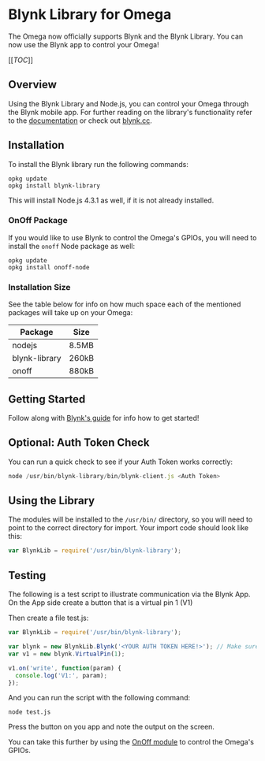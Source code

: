# Blynk Library for Omega

The Omega now officially supports Blynk and the Blynk Library. You can now use the Blynk app to control your Omega!

[[_TOC_]]


[//]: # (Overview)

## Overview

Using the Blynk Library and Node.js, you can control your Omega through the Blynk mobile app. For further reading on the library's functionality refer to the [documentation](https://www.npmjs.com/package/blynk-library) or check out [blynk.cc](blynk.cc).


[//]: # (Installation)

## Installation

To install the Blynk library run the following commands:

```
opkg update
opkg install blynk-library
```

This will install Node.js 4.3.1 as well, if it is not already installed. 

### OnOff Package

If you would like to use Blynk to control the Omega's GPIOs, you will need to install the `onoff` Node package as well:
```
opkg update
opkg install onoff-node
```

### Installation Size

See the table below for info on how much space each of the mentioned packages will take up on your Omega:

|Package|Size|
|-------|----|
|nodejs|8.5MB|
|blynk-library|260kB|
|onoff|880kB|


## Getting Started

Follow along with [Blynk's guide](http://www.blynk.cc/getting-started/) for info how to get started!

[//]: # (Auth Token Setup)

## Optional: Auth Token Check

You can run a quick check to see if your Auth Token works correctly:
``` js
node /usr/bin/blynk-library/bin/blynk-client.js <Auth Token>
```


[//]: # (Importing into Script)

## Using the Library

The modules will be installed to the `/usr/bin/` directory, so you will need to point to the correct directory for import. Your import code should look like this:

```js
var BlynkLib = require('/usr/bin/blynk-library');
```


[//]: # (Installation)

## Testing

The following is a test script to illustrate communication via the Blynk App. On the App side create a button that is a virtual pin 1 (V1)

Then create a file test.js:

```js
var BlynkLib = require('/usr/bin/blynk-library');

var blynk = new BlynkLib.Blynk('<YOUR AUTH TOKEN HERE!>'); // Make sure to replace this with your Auth Token
var v1 = new blynk.VirtualPin(1);

v1.on('write', function(param) {
  console.log('V1:', param);
});

```

And you can run the script with the following command:
```
node test.js
```

Press the button on you app and note the output on the screen. 


You can take this further by using the [OnOff module](https://wiki.onion.io/Tutorials/onoff-node) to control the Omega's GPIOs. 

